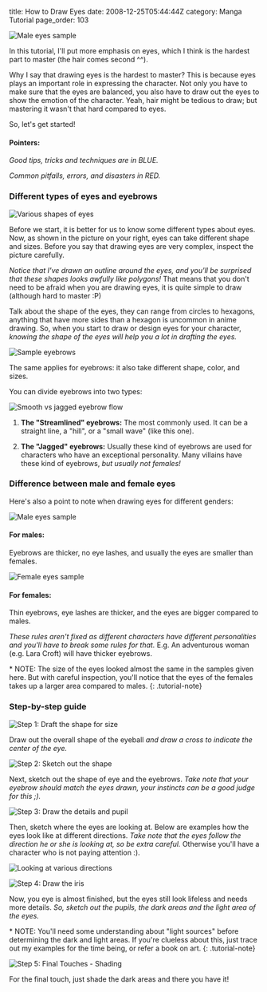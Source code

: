 title: How to Draw Eyes
date: 2008-12-25T05:44:44Z
category: Manga Tutorial
page_order: 103

![Male eyes sample]({filename}/images/2008/12/male.gif)

In this tutorial, I'll put more emphasis on eyes, which I think is the hardest
part to master (the hair comes second ^^).

Why I say that drawing eyes is the hardest to master? This is because eyes
plays an important role in expressing the character. Not only you have to make
sure that the eyes are balanced, you also have to draw out the eyes to show the
emotion of the character. Yeah, hair might be tedious to draw; but mastering
it wasn't that hard compared to eyes.

So, let's get started!

#### Pointers:

<em class="tutorial-goodPractice">Good tips, tricks and techniques are in BLUE.</em>

<em class="tutorial-badPractice">Common pitfalls, errors, and disasters in RED.</em>

### Different types of eyes and eyebrows

![Various shapes of eyes]({filename}/images/2008/12/sampleeyes.gif)

Before we start, it is better for us to know some different types about eyes.
Now, as shown in the picture on your right, eyes can take different shape and
sizes. Before you say that drawing eyes are very complex, inspect the picture
carefully.

<em class="tutorial-goodPractice">Notice that I've drawn an outline around the
eyes, and you'll be surprised that these shapes looks awfully like
polygons!</em> That means that you don't need to be afraid when you are drawing
eyes, it is quite simple to draw (although hard to master :P)

Talk about the shape of the eyes, they can range from circles to hexagons,
anything that have more sides than a hexagon is uncommon in anime drawing. So,
when you start to draw or design eyes for your character, <em
class="tutorial-goodPractice">knowing the shape of the eyes will help you a lot
in drafting the eyes.</em>

![Sample eyebrows]({filename}/images/2008/12/samplebrows.gif)

The same applies for eyebrows: it also take different shape, color, and sizes.

You can divide eyebrows into two types:

![Smooth vs jagged eyebrow flow]({filename}/images/2008/12/basic4.gif)

1. **The "Streamlined" eyebrows:** The most commonly used. It can be a straight
   line, a "hill", or a "small wave" (like this one).

2. **The "Jagged" eyebrows:** Usually these kind of eyebrows are used for
   characters who have an exceptional personality. Many villains have these
   kind of eyebrows, <em class="tutorial-badPractice">but usually not
   females!</em>

### Difference between male and female eyes

Here's also a point to note when drawing eyes for different genders:

![Male eyes sample]({filename}/images/2008/12/male.gif)

#### For males:

Eyebrows are thicker, no eye lashes, and usually the eyes are smaller than
females.

![Female eyes sample]({filename}/images/2008/12/female.gif)

#### For females:

Thin eyebrows, eye lashes are thicker, and the eyes are bigger compared to
males.

<em class="tutorial-goodPractice">These rules aren't fixed as different
characters have different personalities and you'll have to break some rules for
that.</em> E.g.  An adventurous woman (e.g. Lara Croft) will have thicker
eyebrows.

\* NOTE: The size of the eyes looked almost the same in the samples given here.
But with careful inspection, you'll notice that the eyes of the females takes
up a larger area compared to males.
{: .tutorial-note}

### Step-by-step guide

![Step 1: Draft the shape for size]({filename}/images/2008/12/step11.gif)

Draw out the overall shape of the eyeball <em class="tutorial-goodPractice">and
draw a cross to indicate the center of the eye.</em>

![Step 2: Sketch out the shape]({filename}/images/2008/12/step21.gif)

Next, sketch out the shape of eye and the eyebrows. <em
class="tutorial-goodPractice">Take note that your eyebrow should match the eyes
drawn, your instincts can be a good judge for this ;).</em>

![Step 3: Draw the details and pupil]({filename}/images/2008/12/step31.gif)

Then, sketch where the eyes are looking at. Below are examples how the eyes
look like at different directions. <em class="tutorial-goodPractice">Take note
that the eyes follow the direction he or she is looking at, so be extra
careful.</em> Otherwise you'll have a character who is not paying attention :).

![Looking at various directions]({filename}/images/2008/12/eyedirection.gif)

![Step 4: Draw the iris]({filename}/images/2008/12/step41.gif)

Now, you eye is almost finished, but the eyes still look lifeless and needs
more details. <em class="tutorial-goodPractice">So, sketch out the pupils, the
dark areas and the light area of the eyes.</em>

\* NOTE: You'll need some understanding about "light sources" before
determining the dark and light areas. If you're clueless about this, just
trace out my examples for the time being, or refer a book on art.
{: .tutorial-note}

![Step 5: Final Touches - Shading]({filename}/images/2008/12/step51.gif)

For the final touch, just shade the dark areas and there you have it!
